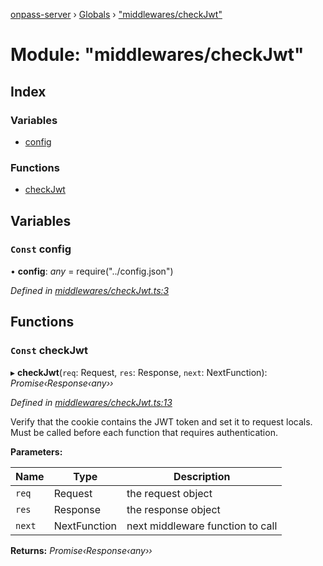 [onpass-server](../README.md) › [Globals](../globals.md) › ["middlewares/checkJwt"](_middlewares_checkjwt_.md)

# Module: "middlewares/checkJwt"

## Index

### Variables

* [config](_middlewares_checkjwt_.md#const-config)

### Functions

* [checkJwt](_middlewares_checkjwt_.md#const-checkjwt)

## Variables

### `Const` config

• **config**: *any* = require("../config.json")

*Defined in [middlewares/checkJwt.ts:3](https://github.com/onpass/onpass-server/blob/fe98951/src/middlewares/checkJwt.ts#L3)*

## Functions

### `Const` checkJwt

▸ **checkJwt**(`req`: Request, `res`: Response, `next`: NextFunction): *Promise‹Response‹any››*

*Defined in [middlewares/checkJwt.ts:13](https://github.com/onpass/onpass-server/blob/fe98951/src/middlewares/checkJwt.ts#L13)*

Verify that the cookie contains the JWT token and set it to request locals.
Must be called before each function that requires authentication.

**Parameters:**

Name | Type | Description |
------ | ------ | ------ |
`req` | Request | the request object |
`res` | Response | the response object |
`next` | NextFunction | next middleware function to call  |

**Returns:** *Promise‹Response‹any››*
